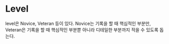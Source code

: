 # Level

level은 Novice, Veteran 등이 있다. Novice는 기록을 할 때 핵심적인 부분만, Veteran은 기록을 할 때 핵심적인 부분뿐 아니라 디테일한 부분까지 적을 수 있도록 돕는다.

